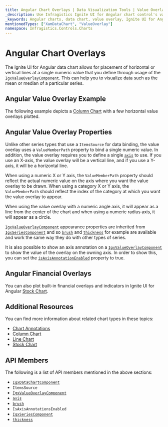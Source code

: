 ```yaml
---
title: Angular Chart Overlays | Data Visualization Tools | Value Overlay | Infragistics
_description: Use Infragistics Ignite UI for Angular chart control's value overlay feature to place horizontal or vertical lines at a single numeric value. Learn about our Ignite UI for Angular graph types!
_keywords: Angular charts, data chart, value overlay, Ignite UI for Angular, Infragistics
mentionedTypes: ["XamDataChart", "ValueOverlay"]
namespace: Infragistics.Controls.Charts
---
```


# Angular Chart Overlays

The Ignite UI for Angular data chart allows for placement of horizontal or vertical lines at a single numeric value that you define through usage of the [`IgxValueOverlayComponent`]({environment:dvApiBaseUrl}/products/ignite-ui-angular/api/docs/typescript/latest/classes/igxvalueoverlaycomponent.html). This can help you to visualize data such as the mean or median of a particular series.

## Angular Value Overlay Example

The following example depicts a [Column Chart](../types/column-chart.md) with a few horizontal value overlays plotted.

<code-view style="height: 600px"
           data-demos-base-url="{environment:dvDemosBaseUrl}"
           iframe-src="{environment:dvDemosBaseUrl}/charts/data-chart-series-value-overlay"
           alt="Angular Value Overlay Example"
           github-src="charts/data-chart/series-value-overlay">
</code-view>

<div class="divider--half"></div>

## Angular Value Overlay Properties

Unlike other series types that use a `ItemsSource` for data binding, the value overlay uses a `ValueMemberPath` property to bind a single numeric value. In addition, the value overlay requires you to define a single [`axis`]({environment:dvApiBaseUrl}/products/ignite-ui-angular/api/docs/typescript/latest/classes/igxvalueoverlaycomponent.html#axis) to use. If you use an X-axis, the value overlay will be a vertical line, and if you use a Y-axis, it will be a horizontal line.

When using a numeric X or Y axis, the `ValueMemberPath` property should reflect the actual numeric value on the axis where you want the value overlay to be drawn. When using a category X or Y axis, the `ValueMemberPath` should reflect the index of the category at which you want the value overlay to appear.

When using the value overlay with a numeric angle axis, it will appear as a line from the center of the chart and when using a numeric radius axis, it will appear as a circle.

[`IgxValueOverlayComponent`]({environment:dvApiBaseUrl}/products/ignite-ui-angular/api/docs/typescript/latest/classes/igxvalueoverlaycomponent.html) appearance properties are inherited from [`IgxSeriesComponent`]({environment:dvApiBaseUrl}/products/ignite-ui-angular/api/docs/typescript/latest/classes/igxseriescomponent.html) and so [`brush`]({environment:dvApiBaseUrl}/products/ignite-ui-angular/api/docs/typescript/latest/classes/igxseriescomponent.html#brush) and [`thickness`]({environment:dvApiBaseUrl}/products/ignite-ui-angular/api/docs/typescript/latest/classes/igxseriescomponent.html#thickness) for example are available and work the same way they do with other types of series.

It is also possible to show an axis annotation on a [`IgxValueOverlayComponent`]({environment:dvApiBaseUrl}/products/ignite-ui-angular/api/docs/typescript/latest/classes/igxvalueoverlaycomponent.html) to show the value of the overlay on the owning axis. In order to show this, you can set the [`isAxisAnnotationEnabled`]({environment:dvApiBaseUrl}/products/ignite-ui-angular/api/docs/typescript/latest/classes/igxvalueoverlaycomponent.html#isaxisannotationenabled) property to true.

## Angular Financial Overlays

You can also plot built-in financial overlays and indicators in Ignite UI for Angular [Stock Chart](../types/stock-chart.md).

## Additional Resources

You can find more information about related chart types in these topics:

-   [Chart Annotations](chart-annotations.md)
-   [Column Chart](../types/area-chart.md)
-   [Line Chart](../types/line-chart.md)
-   [Stock Chart](../types/stock-chart.md)

## API Members

The following is a list of API members mentioned in the above sections:

-   [`IgxDataChartComponent`]({environment:dvApiBaseUrl}/products/ignite-ui-angular/api/docs/typescript/latest/classes/igxdatachartcomponent.html)
-   `ItemsSource`
-   [`IgxValueOverlayComponent`]({environment:dvApiBaseUrl}/products/ignite-ui-angular/api/docs/typescript/latest/classes/igxvalueoverlaycomponent.html)
-   [`axis`]({environment:dvApiBaseUrl}/products/ignite-ui-angular/api/docs/typescript/latest/classes/igxvalueoverlaycomponent.html#axis)
-   [`brush`]({environment:dvApiBaseUrl}/products/ignite-ui-angular/api/docs/typescript/latest/classes/igxseriescomponent.html#brush)
-   `IsAxisAnnotationsEnabled`
-   [`IgxSeriesComponent`]({environment:dvApiBaseUrl}/products/ignite-ui-angular/api/docs/typescript/latest/classes/igxseriescomponent.html)
-   [`thickness`]({environment:dvApiBaseUrl}/products/ignite-ui-angular/api/docs/typescript/latest/classes/igxseriescomponent.html#thickness)
